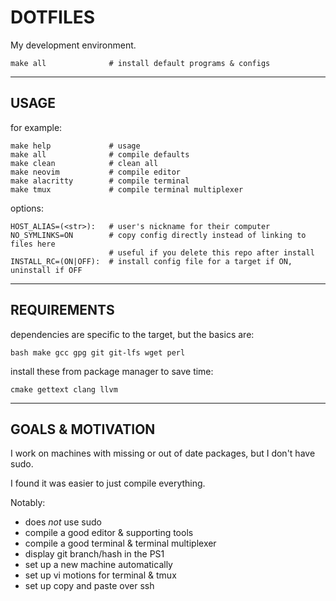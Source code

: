 # DOTFILES

My development environment.

```
make all              # install default programs & configs
```


----
## USAGE


for example:
```
make help             # usage
make all              # compile defaults
make clean            # clean all
make neovim           # compile editor
make alacritty        # compile terminal
make tmux             # compile terminal multiplexer
```

options:
```
HOST_ALIAS=(<str>):   # user's nickname for their computer
NO_SYMLINKS=ON        # copy config directly instead of linking to files here
                      # useful if you delete this repo after install
INSTALL_RC=(ON|OFF):  # install config file for a target if ON, uninstall if OFF
```


----
## REQUIREMENTS

dependencies are specific to the target, but the basics are:
```
bash make gcc gpg git git-lfs wget perl
```

install these from package manager to save time:
```
cmake gettext clang llvm
```


----
## GOALS & MOTIVATION

I work on machines with missing or out of date packages, but I don't have sudo.

I found it was easier to just compile everything.

Notably:

- does *not* use sudo
- compile a good editor & supporting tools
- compile a good terminal & terminal multiplexer
- display git branch/hash in the PS1
- set up a new machine automatically
- set up vi motions for terminal & tmux
- set up copy and paste over ssh


